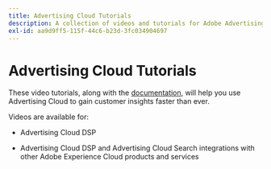 ```yaml
---
title: Advertising Cloud Tutorials
description: A collection of videos and tutorials for Adobe Advertising Cloud.
exl-id: aa9d9ff5-115f-44c6-b23d-3fc034904697
---
```

# Advertising Cloud Tutorials

These video tutorials, along with the [documentation](https://experienceleague.adobe.com/docs/advertising-cloud.html), will help you use Advertising Cloud to gain customer insights faster than ever.

Videos are available for:

* Advertising Cloud DSP

* Advertising Cloud DSP and Advertising Cloud Search integrations with other Adobe Experience Cloud products and services

<!--
See other -learn tutorials landing pages to get ideas for additional content
-->

